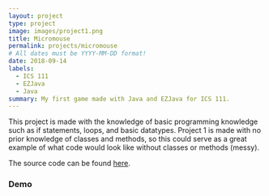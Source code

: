 ```yaml
---
layout: project
type: project
image: images/project1.png
title: Micromouse
permalink: projects/micromouse
# All dates must be YYYY-MM-DD format!
date: 2018-09-14
labels:
  - ICS 111
  - EZJava
  - Java
summary: My first game made with Java and EZJava for ICS 111.
---
```

This project is made with the knowledge of basic programming knowledge such as if statements, loops, and basic datatypes. Project 1 is made with no prior knowledge of classes and methods, so this could serve as a great example of what code would look like without classes or methods (messy).

The source code can be found [here](https://github.com/JunM1ao/ICS-111-Project-1).

### Demo
<div class="ui embed" data-source="youtube" data-id="HEakSn5i3-M">
</div>
